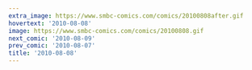 ```yaml
---
extra_image: https://www.smbc-comics.com/comics/20100808after.gif
hovertext: '2010-08-08'
image: https://www.smbc-comics.com/comics/20100808.gif
next_comic: '2010-08-09'
prev_comic: '2010-08-07'
title: '2010-08-08'
---
```


